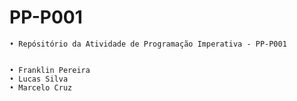 # PP-P001
    • Repósitório da Atividade de Programação Imperativa - PP-P001
      
   
    • Franklin Pereira
    • Lucas Silva
    • Marcelo Cruz
